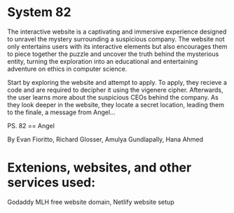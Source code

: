 # System 82

The interactive website is a captivating and immersive experience designed to unravel the mystery surrounding a suspicious company. The website not only entertains users with its interactive elements but also encourages them to piece together the puzzle and uncover the truth behind the mysterious entity, turning the exploration into an educational and entertaining adventure on ethics in computer science.

Start by exploring the website and attempt to apply. To apply, they recieve a code and are required to decipher it using the vigenere cipher. Afterwards, the user learns more about the suspicious CEOs behind the company. As they look deeper in the website, they locate a secret location, leading them to the finale, a message from Angel...

PS. 82 == Angel

By Evan Fioritto, Richard Glosser, Amulya Gundlapally, Hana Ahmed

# Extenions, websites, and other services used:
  Godaddy MLH free website domain,
  Netlify website setup
  
